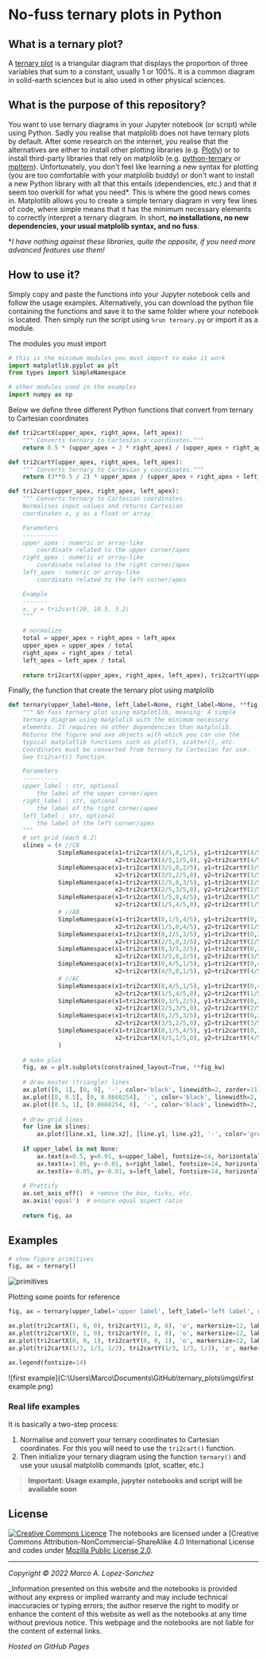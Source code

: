 # No-fuss ternary plots in Python

## **What is a ternary plot?**  
A [ternary plot](https://en.wikipedia.org/wiki/Ternary_plot) is a triangular diagram that displays the proportion of three variables that sum to a constant, usually 1 or 100%. It is a common diagram in solid-earth sciences but is also used in other physical sciences.

## **What is the purpose of this repository?**  
You want to use ternary diagrams in your Jupyter notebook (or script) while using Python. Sadly you realise that matplolib does not have ternary plots by default. After some research on the internet, you realise that the alternatives are either to install other plotting libraries (e.g. [Plotly](https://plotly.com/python/ternary-plots/)) or to install third-party libraries that rely on matplolib (e.g. [python-ternary](https://github.com/marcharper/python-ternary) or [mpltern](https://mpltern.readthedocs.io/en/latest/index.html)). Unfortunately, you don't feel like learning a new syntax for plotting (you are too comfortable with your matplolib buddy) or don't want to install a new Python library with all that this entails (dependencies, etc.) and that it seem too overkill for what you need\*. This is where the good news comes in. Matplotlib allows you to create a simple ternary diagram in very few lines of code, where simple means that it has the minimum necessary elements to correctly interpret a ternary diagram. In short, **no installations, no new dependencies, your usual matplolib syntax, and no fuss**.

\*_I have nothing against these libraries, quite the opposite, if you need more advanced features use them!_

## **How to use it?**  
Simply copy and paste the functions into your Jupyter notebook cells and follow the usage examples. Alternatively, you can download the python file containing the functions and save it to the same folder where your notebook is located. Then simply run the script using ``%run ternary.py`` or import it as a module.

The modules you must import

```python
# this is the minimum modules you must import to make it work
import matplotlib.pyplot as plt
from types import SimpleNamespace

# other modules used in the examples
import numpy as np
```

Below we define three different Python functions that convert from ternary to Cartesian coordinates

```python
def tri2cartX(upper_apex, right_apex, left_apex):
    """ Converts ternary to Cartesian x coordinates."""
    return 0.5 * (upper_apex + 2 * right_apex) / (upper_apex + right_apex + left_apex)

def tri2cartY(upper_apex, right_apex, left_apex):
    """ Converts ternary to Cartesian y coordinates."""
    return (3**0.5 / 2) * upper_apex / (upper_apex + right_apex + left_apex)

def tri2cart(upper_apex, right_apex, left_apex):
    """ Converts ternary to Cartesian coordinates.
    Normalises input values and returns Cartesian
    coordinates x, y as a float or array.

    Parameters
    ----------
    upper_apex : numeric or array-like
        coordinate related to the upper corner/apex
    right_apex : numeric or array-like
        coordinate related to the right corner/apex
    left_apex : numeric or array-like
        coordinate related to the left corner/apex

    Example
    -------
    x, y = tri2cart(20, 10.5, 3.2)
    """

    # normalize
    total = upper_apex + right_apex + left_apex
    upper_apex = upper_apex / total
    right_apex = right_apex / total
    left_apex = left_apex / total
    
    return tri2cartX(upper_apex, right_apex, left_apex), tri2cartY(upper_apex, right_apex, left_apex)
```
Finally, the function that create the ternary plot using matplolib

```python
def ternary(upper_label=None, left_label=None, right_label=None, **fig_kw):
    """ No fuss ternary plot using matplotlib, meaning: A simple
    ternary diagram using matplolib with the minimum necessary
    elements. It requires no other dependencies than matplolib.
    Returns the figure and axe objects with which you can use the
    typical matplotlib functions such as plot(), scatter(), etc.
    Coordinates must be converted from ternary to Cartesian for use.
    See tri2cart() function.

    Parameters
    ----------
    upper_label : str, optional
        the label of the upper corner/apex
    right_label : str, optional
        the label of the right corner/apex
    left_label : str, optional
        the label of the left corner/apex
    """    
    # set grid (each 0.2)
    slines = (# //CB
              SimpleNamespace(x1=tri2cartX(4/5,0,1/5), y1=tri2cartY(4/5,0,1/5),
                              x2=tri2cartX(4/5,1/5,0), y2=tri2cartY(4/5,1/5,0)),
              SimpleNamespace(x1=tri2cartX(3/5,0,2/5), y1=tri2cartY(3/5,0,2/5),
                              x2=tri2cartX(3/5,2/5,0), y2=tri2cartY(3/5,2/5,0)),
              SimpleNamespace(x1=tri2cartX(2/5,0,3/5), y1=tri2cartY(2/5,0,3/5),
                              x2=tri2cartX(2/5,3/5,0), y2=tri2cartY(2/5,3/5,0)),
              SimpleNamespace(x1=tri2cartX(1/5,0,4/5), y1=tri2cartY(1/5,0,4/5),
                              x2=tri2cartX(1/5,4/5,0), y2=tri2cartY(1/5,4/5,0)),
              # //AB
              SimpleNamespace(x1=tri2cartX(0,1/5,4/5), y1=tri2cartY(0,1/5,4/5),
                              x2=tri2cartX(1/5,0,4/5), y2=tri2cartY(1/5,0,4/5)),
              SimpleNamespace(x1=tri2cartX(0,2/5,3/5), y1=tri2cartY(0,2/5,3/5),
                              x2=tri2cartX(2/5,0,3/5), y2=tri2cartY(2/5,0,3/5)),
              SimpleNamespace(x1=tri2cartX(0,3/5,2/5), y1=tri2cartY(0,3/5,2/5),
                              x2=tri2cartX(3/5,0,2/5), y2=tri2cartY(3/5,0,2/5)),
              SimpleNamespace(x1=tri2cartX(0,4/5,1/5), y1=tri2cartY(0,4/5,1/5),
                              x2=tri2cartX(4/5,0,1/5), y2=tri2cartY(4/5,0,1/5)),
              # //AC
              SimpleNamespace(x1=tri2cartX(0,4/5,1/5), y1=tri2cartY(0,4/5,1/5),
                              x2=tri2cartX(1/5,4/5,0), y2=tri2cartY(1/5,4/5,0)),
              SimpleNamespace(x1=tri2cartX(0,3/5,2/5), y1=tri2cartY(0,3/5,2/5),
                              x2=tri2cartX(2/5,3/5,0), y2=tri2cartY(2/5,3/5,0)),
              SimpleNamespace(x1=tri2cartX(0,2/5,3/5), y1=tri2cartY(0,2/5,3/5),
                              x2=tri2cartX(3/5,2/5,0), y2=tri2cartY(3/5,2/5,0)),
              SimpleNamespace(x1=tri2cartX(0,1/5,4/5), y1=tri2cartY(0,1/5,4/5),
                              x2=tri2cartX(4/5,1/5,0), y2=tri2cartY(4/5,1/5,0))
              )
    
    # make plot
    fig, ax = plt.subplots(constrained_layout=True, **fig_kw)
    
    # draw master (triangle) lines
    ax.plot([0, 1], [0, 0], '-', color='black', linewidth=2, zorder=11)
    ax.plot([0, 0.5], [0, 0.8660254], '-', color='black', linewidth=2, zorder=11)
    ax.plot([0.5, 1], [0.8660254, 0], '-', color='black', linewidth=2, zorder=11)
    
    # draw grid lines
    for line in slines:
        ax.plot([line.x1, line.x2], [line.y1, line.y2], '-', color='grey', linewidth=1, zorder=1)
    
    if upper_label is not None:
        ax.text(x=0.5, y=0.91, s=upper_label, fontsize=14, horizontalalignment='center', verticalalignment='top', zorder=11)
        ax.text(x=1.05, y=-0.01, s=right_label, fontsize=14, horizontalalignment='center', verticalalignment='top', zorder=11)
        ax.text(x=-0.05, y=-0.01, s=left_label, fontsize=14, horizontalalignment='center', verticalalignment='top', zorder=11)
    
    # Prettify
    ax.set_axis_off()  # remove the box, ticks, etc.
    ax.axis('equal')  # ensure equal aspect ratio
    
    return fig, ax
```

## Examples


```python
# show figure primitives
fig, ax = ternary()
```

![primitives](C:\Users\Marco\Documents\GitHub\ternary_plots\imgs\primitives.png)

Plotting some points for reference

```python
fig, ax = ternary(upper_label='upper label', left_label='left label', right_label='right label')

ax.plot(tri2cartX(1, 0, 0), tri2cartY(1, 0, 0), 'o', markersize=12, label='(1,0,0)')
ax.plot(tri2cartX(0, 1, 0), tri2cartY(0, 1, 0), 'o', markersize=12, label='(0,1,0)')
ax.plot(tri2cartX(0, 0, 1), tri2cartY(0, 0, 1), 'o', markersize=12, label='(0,0,1)')
ax.plot(tri2cartX(1/3, 1/3, 1/3), tri2cartY(1/3, 1/3, 1/3), 'o', markersize=12, label='the centre')

ax.legend(fontsize=14)
```

![first example](C:\Users\Marco\Documents\GitHub\ternary_plots\imgs\first example.png)





### Real life examples

It is basically a two-step process:

1) Normalise and convert your ternary coordinates to Cartesian coordinates. For this you will need to use the ``tri2cart()`` function.
2) Then initialize your ternary diagram using the function ``ternary()`` and use your ususal matplolib commands (plot, scatter, etc.)

> **Important: Usage example, jupyter notebooks and script will be available soon**



## License

[![Creative Commons Licence](https://i.creativecommons.org/l/by-nc-sa/4.0/88x31.png)](http://creativecommons.org/licenses/by-nc-sa/4.0/)
The notebooks are licensed under a [Creative Commons Attribution-NonCommercial-ShareAlike 4.0 International License and codes under [Mozilla Public License 2.0](https://www.mozilla.org/en-US/MPL/2.0/).

---

_Copyright © 2022 Marco A. Lopez-Sanchez_  

_Information presented on this website and the notebooks is provided without any express or implied warranty and may include technical inaccuracies or typing errors; the author reserve the right to modify or enhance the content of this website as well as the notebooks at any time without previous notice. This webpage and the notebooks are not liable for the content of external links.  

_Hosted on GitHub Pages_
